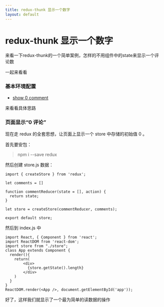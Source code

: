 ```yaml
---
title: redux-thunk 显示一个数字
layout: default
---
```


# redux-thunk 显示一个数字

来看一下redux-thunk的一个简单案例，怎样的不用组件中的state来显示一个评论数

一起来看看

### 基本环境配置

- [show 0 comment](https://coding.net/u/hopeelephant/p/redux-num/git/commit/87ff9cd2ce135ea122f3b15585d54902564bbfe3)

来看看具体思路

### 页面显示“0 评论”

现在走 redux 的全套思想，让页面上显示一个 store 中存储的初始值 0 。

首先要安包：

>npm i --save redux

然后创建 store.js 数据：

```
import { createStore } from 'redux';

let comments = []

function commentReducer(state = [], action) {
  return state;
}

let store = createStore(commentReducer, comments);

export default store;

```

然后到 index.js 中

```
import React, { Component } from 'react';
import ReactDOM from 'react-dom';
import store from "./store";
class App extends Component {
  render(){
    return(
        <div>
          {store.getState().length}
        </div>
    )
  }
}
ReactDOM.render(<App />, document.getElementById('app'));

```

好了，这样我们就显示了一个最为简单的读数据的操作
